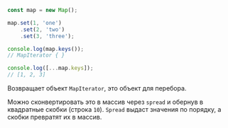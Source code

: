 ```js ln=true
const map = new Map();

map.set(1, 'one')
	.set(2, 'two')
	.set(3, 'three');

console.log(map.keys());
// MapIterator { }

console.log([...map.keys]);
// [1, 2, 3]
```

Возвращает объект `MapIterator`, это объект для перебора.

Можно сконвертировать это в массив через `spread` и обернув в квадратные скобки (строка `10`). `Spread` выдаст значения по порядку, а скобки превратят их в массив.



